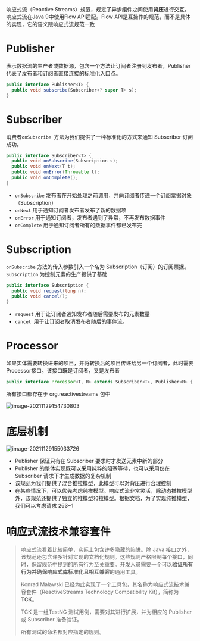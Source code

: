 响应式流（Reactive Streams）规范，规定了异步组件之间使用**背压**进行交互。响应式流在Java 9中使用Flow API适配。Flow API是互操作的规范，而不是具体的实现，它的语义跟响应式流规范一致

# **Publisher**

表示数据流的生产者或数据源，包含一个方法让订阅者注册到发布者，Publisher 代表了发布者和订阅者直接连接的标准化入口点。

``` java
public interface Publisher<T> { 
  public void subscribe(Subscriber<? super T> s); 
}
```

# Subscriber

消费者`onSubscribe `方法为我们提供了一种标准化的方式来通知 Subscriber 订阅成功。

``` java
public interface Subscriber<T> { 
  public void onSubscribe(Subscription s); 
  public void onNext(T t); 
  public void onError(Throwable t); 
  public void onComplete(); 
}
```

+ `onSubscribe` 发布者在开始处理之前调用，并向订阅者传递一个订阅票据对象（Subscription）
+ `onNext` 用于通知订阅者发布者发布了新的数据项
+ `onError` 用于通知订阅者，发布者遇到了异常，不再发布数据事件
+ `onComplete` 用于通知订阅者所有的数据事件都已发布完

# **Subscription**

`onSubscribe` 方法的传入参数引入一个名为 Subscription（订阅）的订阅票据。`Subscription` 为控制元素的生产提供了基础

``` java
public interface Subscription { 
  public void request(long n); 
  public void cancel(); 
}
```

+ `request` 用于让订阅者通知发布者随后需要发布的元素数量
+ `cancel `用于让订阅者取消发布者随后的事件流。

# **Processor**

如果实体需要转换进来的项目，并将转换后的项目传递给另一个订阅者，此时需要Processor接口。该接口既是订阅者，又是发布者

``` java
public interface Processor<T, R> extends Subscriber<T>, Publisher<R> { }
```

所有接口都存在于 org.reactivestreams 包中

![image-20211129154730803](https://cdn.wuzx.cool/image-20211129154730803.png)

# 底层机制

![image-20211129155033726](https://cdn.wuzx.cool/image-20211129155033726.png)

+ Publisher 保证只有在 Subscriber 要求时才发送元素中新的部分
+ Publisher 的整体实现既可以采用纯粹的阻塞等待，也可以采用仅在 Subscriber 请求下才生成数据的复杂机制
+ 该规范为我们提供了混合推拉模型，此模型可以对背压进行合理控制
+ 在某些情况下，可以优先考虑纯推模型。响应式流非常灵活，除动态推拉模型外，该规范还提供了独立的推模型和拉模型。根据文档，为了实现纯推模型，我们可以考虑请求 263−1

# **响应式流技术兼容套件**

> 响应式流看着比较简单，实际上包含许多隐藏的陷阱。除 Java 接口之外，该规范还包含许多针对实现的文档化规则。这些规则严格限制每个接口，同时，保留规范中提到的所有行为至关重要。开发人员需要一个可以**验证所有行为并确保响应式库标准化且相互兼容**的通用工具。
>
> Konrad Malawski 已经为此实现了一个工具包，其名称为响应式流技术兼容套件（ReactiveStreams Technology Compatibility Kit），简称为 **TCK**。
>
> TCK 是一组TestNG 测试用例，需要对其进行扩展，并为相应的 Publisher 或 Subscriber 准备验证。
>
> 所有测试的命名都对应指定的规则。